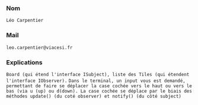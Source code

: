 ### Nom
`Léo Carpentier`
### Mail
`leo.carpentier@viacesi.fr`

### Explications
`Board (qui étend l'interface ISubject), liste des Tiles (qui étendent l'interface IObserver).`
`Dans le terminal, un input vous est demandé, permettant de faire se déplacer la case cochée vers le haut ou vers le bas (via u (up) ou d(down). La case cochée se déplace par le biais des méthodes update() (du coté observer) et notify() (du côté subject)`